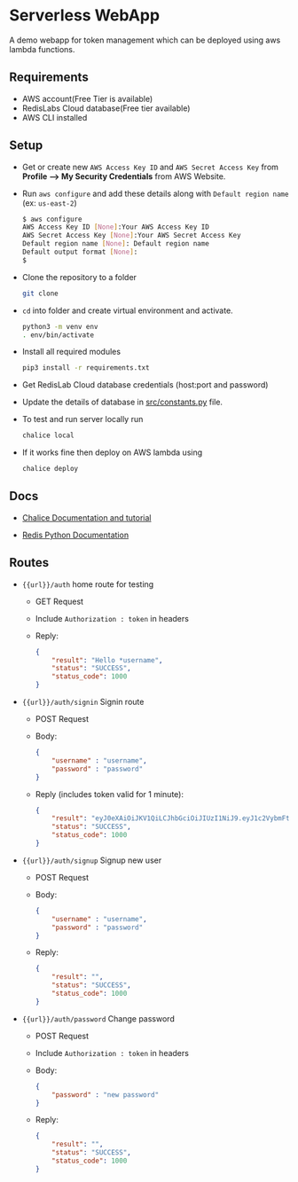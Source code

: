 # Serverless WebApp

A demo webapp for token management which can be deployed using aws lambda functions.

## Requirements

* AWS account(Free Tier is available)
* RedisLabs Cloud database(Free tier available)
* AWS CLI installed

## Setup

* Get or create new `AWS Access Key ID` and `AWS Secret Access Key` from **Profile --> My Security Credentials** from AWS Website.

* Run `aws configure` and add these details along with `Default region name` (ex: `us-east-2`)

    ```bash
    $ aws configure
    AWS Access Key ID [None]:Your AWS Access Key ID
    AWS Secret Access Key [None]:Your AWS Secret Access Key
    Default region name [None]: Default region name
    Default output format [None]:
    $
    ```

* Clone the repository to a folder

    ```bash
    git clone 
    ```

* `cd` into folder and create virtual environment and activate.

    ```bash
    python3 -m venv env
    . env/bin/activate
    ```

* Install all required modules

    ```bash
    pip3 install -r requirements.txt
    ```

* Get RedisLab Cloud database credentials (host:port and password)

* Update the details of database in [src/constants.py](src/constants.py) file.

* To test and run server locally run

    ```bash
    chalice local
    ```

* If it works fine then deploy on AWS lambda using
  
    ```bash
    chalice deploy
    ```

## Docs

* [Chalice Documentation and tutorial](https://aws.github.io/chalice/)

* [Redis Python Documentation](https://redis-py.readthedocs.io/)

## Routes

* `{{url}}/auth` home route for testing
  * GET Request
  * Include `Authorization : token` in headers
  * Reply:

      ```json
      {
          "result": "Hello *username",
          "status": "SUCCESS",
          "status_code": 1000
      }
      ```

* `{{url}}/auth/signin` Signin route
  * POST Request
  * Body:

      ```json
      {
          "username" : "username",
          "password" : "password"
      }
      ```
  
  * Reply (includes token valid for 1 minute):

      ```json
      {
          "result": "eyJ0eXAiOiJKV1QiLCJhbGciOiJIUzI1NiJ9.eyJ1c2VybmFtZSI6IlNoYWdyaSIsInNhbHQiOiIwOTNlZGNlMTg3OTQzYmU1MDllZWQzZmQ3MGE0ODBhMjYwNWY4OTAxZjRiYWEwNzYzYjU0OTlmMzA2NmYzYmM0OTcwZTBjMTllMjU2YTI5ODY0NGE1ZGEwYjcyNTA5MDlhYjljNDYzYzE1OTFiNmQxNmNmNGY5NDAyOTJlYTAwYiIsImV4cCI6MTYxOTYwNzI0OX0.R_U90dOTSOLgHjVHGNqoPTir1w-E1coY9jDNr5fxo20",
          "status": "SUCCESS",
          "status_code": 1000
      }
      ```

* `{{url}}/auth/signup` Signup new user
  * POST Request
  * Body:

      ```json
      {
          "username" : "username",
          "password" : "password"
      }
      ```
  
  * Reply:

      ```json
      {
          "result": "",
          "status": "SUCCESS",
          "status_code": 1000
      }
      ```

* `{{url}}/auth/password` Change password
  * POST Request
  * Include `Authorization : token` in headers
  * Body:

      ```json
      {
          "password" : "new password"
      }
      ```
  
  * Reply:

      ```json
      {
          "result": "",
          "status": "SUCCESS",
          "status_code": 1000
      }
      ```

